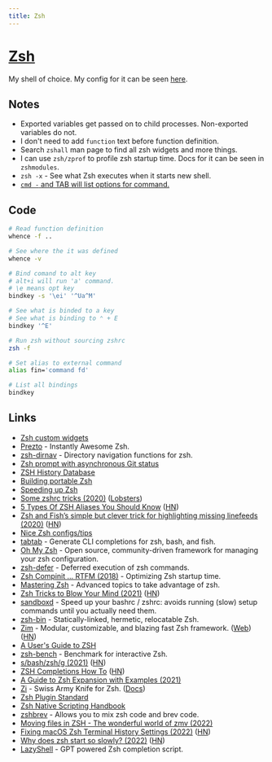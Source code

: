 ```yaml
---
title: Zsh
---
```


# [Zsh](http://en.wikipedia.org/wiki/Z_shell)

My shell of choice. My config for it can be seen [here](https://github.com/nikitavoloboev/dotfiles/tree/master/zsh).

## Notes

- Exported variables get passed on to child processes. Non-exported variables do not.
- I don't need to add `function` text before function definition.
- Search `zshall` man page to find all zsh widgets and more things.
- I can use `zsh/zprof` to profile zsh startup time. Docs for it can be seen in `zshmodules`.
- `zsh -x` - See what Zsh executes when it starts new shell.
- [`cmd -` and TAB will list options for command.](https://twitter.com/rsms/status/1304877145743790080)

## Code

```bash
# Read function definition
whence -f ..

# See where the it was defined
whence -v
```

```bash
# Bind comand to alt key
# alt+i will run 'a' command.
# \e means opt key
bindkey -s '\ei' '^Ua^M'
```

```bash
# See what is binded to a key
# See what is binding to ⌃ + E
bindkey '^E'
```

```bash
# Run zsh without sourcing zshrc
zsh -f
```

```bash
# Set alias to external command
alias fin='command fd'
```

```bash
# List all bindings
bindkey
```

## Links

- [Zsh custom widgets](https://sgeb.io/posts/2014/04/zsh-zle-custom-widgets/)
- [Prezto](https://github.com/sorin-ionescu/prezto) - Instantly Awesome Zsh.
- [zsh-dirnav](https://github.com/gparker42/zsh-dirnav) - Directory navigation functions for zsh.
- [Zsh prompt with asynchronous Git status](https://vincent.bernat.ch/en/blog/2019-zsh-async-vcs-info)
- [ZSH History Database](https://github.com/larkery/zsh-histdb)
- [Building portable Zsh](https://github.com/xxh/zsh-portable)
- [Speeding up Zsh](https://blog.jonlu.ca/posts/speeding-up-zsh)
- [Some zshrc tricks (2020)](https://www.arp242.net/zshrc.html) ([Lobsters](https://lobste.rs/s/tgmzke/some_zshrc_tricks))
- [5 Types Of ZSH Aliases You Should Know](https://thorsten-hans.com/5-types-of-zsh-aliases) ([HN](https://news.ycombinator.com/item?id=23309310))
- [Zsh and Fish’s simple but clever trick for highlighting missing linefeeds (2020)](https://www.vidarholen.net/contents/blog/?p=878) ([HN](https://news.ycombinator.com/item?id=23520240))
- [Nice Zsh configs/tips](https://twitter.com/rsms/status/1304837079826747392)
- [tabtab](https://github.com/denosaurs/tabtab) - Generate CLI completions for zsh, bash, and fish.
- [Oh My Zsh](https://github.com/ohmyzsh/ohmyzsh) - Open source, community-driven framework for managing your zsh configuration.
- [zsh-defer](https://github.com/romkatv/zsh-defer) - Deferred execution of zsh commands.
- [Zsh Compinit ... RTFM (2018)](https://www.danielmoch.com/posts/2018/11/zsh-compinit-rtfm/) - Optimizing Zsh startup time.
- [Mastering Zsh](https://github.com/rothgar/mastering-zsh) - Advanced topics to take advantage of zsh.
- [Zsh Tricks to Blow Your Mind (2021)](https://www.twilio.com/blog/zsh-tricks-to-blow-your-mind) ([HN](https://news.ycombinator.com/item?id=26175894))
- [sandboxd](https://github.com/benvan/sandboxd) - Speed up your bashrc / zshrc: avoids running (slow) setup commands until you actually need them.
- [zsh-bin](https://github.com/romkatv/zsh-bin) - Statically-linked, hermetic, relocatable Zsh.
- [Zim](https://github.com/zimfw/zimfw) - Modular, customizable, and blazing fast Zsh framework. ([Web](https://zimfw.sh/)) ([HN](https://news.ycombinator.com/item?id=30974880))
- [A User's Guide to ZSH](https://zsh.sourceforge.io/Guide/zshguide.html)
- [zsh-bench](https://github.com/romkatv/zsh-bench) - Benchmark for interactive Zsh.
- [s/bash/zsh/g (2021)](https://www.arp242.net/why-zsh.html) ([HN](https://news.ycombinator.com/item?id=28927966))
- [ZSH Completions How To](https://github.com/zsh-users/zsh-completions/blob/master/zsh-completions-howto.org) ([HN](https://news.ycombinator.com/item?id=29443334))
- [A Guide to Zsh Expansion with Examples (2021)](https://thevaluable.dev/zsh-expansion-guide-example/)
- [Zi](https://github.com/z-shell/zi/) - Swiss Army Knife for Zsh. ([Docs](https://z.digitalclouds.dev/docs/intro))
- [Zsh Plugin Standard](https://z.digitalclouds.dev/community/zsh_plugin_standard/)
- [Zsh Native Scripting Handbook](https://z.digitalclouds.dev/community/zsh_handbook/)
- [zshbrev](https://idiomdrottning.org/zshbrev) - Allows you to mix zsh code and brev code.
- [Moving files in ZSH - The wonderful world of zmv (2022)](https://filipe.kiss.ink/zmv-zsh-rename/)
- [Fixing macOS Zsh Terminal History Settings (2022)](https://blog.akatz.org/fixing-macos-zsh-terminal-history-settings/) ([HN](https://news.ycombinator.com/item?id=33186412))
- [Why does zsh start so slowly? (2022)](https://pickard.cc/posts/why-does-zsh-start-slowly/) ([HN](https://news.ycombinator.com/item?id=33580350))
- [LazyShell](https://github.com/not-poma/lazyshell) - GPT powered Zsh completion script.
